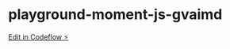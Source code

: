 # playground-moment-js-gvaimd

[Edit in Codeflow ⚡️](https://stackblitz.com/~/github.com/sheikalthaf/playground-moment-js-gvaimd)